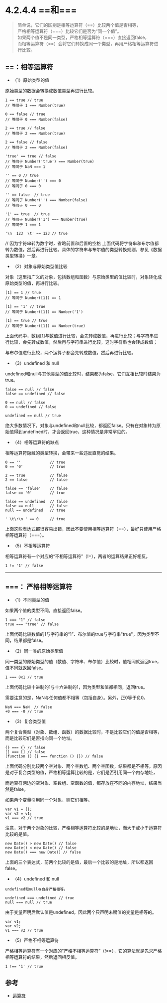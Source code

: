 # 4.2.4.4 ==和===

>简单说，它们的区别是相等运算符（==）比较两个值是否相等，  
严格相等运算符（===）比较它们是否为“同一个值”。  
如果两个值不是同一类型，严格相等运算符（===）直接返回false，  
而相等运算符（==）会将它们转换成同一个类型，再用严格相等运算符进行比较。

## ==：相等运算符

- （1）原始类型的值

原始类型的数据会转换成数值类型再进行比较。

```
1 == true // true
// 等同于 1 === Number(true)

0 == false // true
// 等同于 0 === Number(false)

2 == true // false
// 等同于 2 === Number(true)

2 == false // false
// 等同于 2 === Number(false)

'true' == true // false
// 等同于 Number('true') === Number(true)
// 等同于 NaN === 1

'' == 0 // true
// 等同于 Number('') === 0
// 等同于 0 === 0

'' == false  // true
// 等同于 Number('') === Number(false)
// 等同于 0 === 0

'1' == true  // true
// 等同于 Number('1') === Number(true)
// 等同于 1 === 1

'\n  123  \t' == 123 // true

```
// 因为字符串转为数字时，省略前置和后置的空格
上面代码将字符串和布尔值都转为数值，然后再进行比较。具体的字符串与布尔值的类型转换规则，参见《数据类型转换》一章。

- （2）对象与原始类型值比较

对象（这里指广义的对象，包括数组和函数）与原始类型的值比较时，对象转化成原始类型的值，再进行比较。

```
[1] == 1 // true
// 等同于 Number([1]) == 1

[1] == '1' // true
// 等同于 Number([1]) == Number('1')

[1] == true // true
// 等同于 Number([1]) == Number(true)

```

上面代码中，数组[1]与数值进行比较，会先转成数值，再进行比较；与字符串进行比较，会先转成数值，然后再与字符串进行比较，这时字符串也会转成数值；

与布尔值进行比较，两个运算子都会先转成数值，然后再进行比较。

- （3）undefined 和 null

undefined和null与其他类型的值比较时，结果都为false，它们互相比较时结果为true。

```
false == null // false
false == undefined // false

0 == null // false
0 == undefined // false

undefined == null // true
```

绝大多数情况下，对象与undefined和null比较，都返回false。只有在对象转为原始值得到undefined时，才会返回true，这种情况是非常罕见的。

- （4）相等运算符的缺点

相等运算符隐藏的类型转换，会带来一些违反直觉的结果。

```
0 == ''             // true
0 == '0'            // true

2 == true           // false
2 == false          // false

false == 'false'    // false
false == '0'        // true

false == undefined  // false
false == null       // false
null == undefined   // true

' \t\r\n ' == 0     // true
```

上面这些表达式都很容易出错，因此不要使用相等运算符（==），最好只使用严格相等运算符（===）。

- （5）不相等运算符

相等运算符有一个对应的“不相等运算符”（!=），两者的运算结果正好相反。

```
1 != '1' // false
```

----------------------------------


## ===： 严格相等运算符

- （1）不同类型的值

如果两个值的类型不同，直接返回false。

```
1 === "1" // false
true === "true" // false

```
上面代码比较数值的1与字符串的“1”、布尔值的true与字符串"true"，因为类型不同，结果都是false。

- （2）同一类的原始类型值

同一类型的原始类型的值（数值、字符串、布尔值）比较时，值相同就返回true，值不同就返回false。

```
1 === 0x1 // true
```

上面代码比较十进制的1与十六进制的1，因为类型和值都相同，返回true。

需要注意的是，NaN与任何值都不相等（包括自身）。另外，正0等于负0。

```
NaN === NaN  // false
+0 === -0 // true
```

- （3）复合类型值

两个复合类型（对象、数组、函数）的数据比较时，不是比较它们的值是否相等，而是比较它们是否指向同一个地址。

```
{} === {} // false
[] === [] // false
(function () {} === function () {}) // false
```

上面代码分别比较两个空对象、两个空数组、两个空函数，结果都是不相等。原因是对于复合类型的值，严格相等运算比较的是，它们是否引用同一个内存地址，

而运算符两边的空对象、空数组、空函数的值，都存放在不同的内存地址，结果当然是false。

如果两个变量引用同一个对象，则它们相等。

```
var v1 = {};
var v2 = v1;
v1 === v2 // true
```

注意，对于两个对象的比较，严格相等运算符比较的是地址，而大于或小于运算符比较的是值。

```
new Date() > new Date() // false
new Date() < new Date() // false
new Date() === new Date() // false
```

上面的三个表达式，前两个比较的是值，最后一个比较的是地址，所以都返回false。

- （4）undefined 和 null

```
undefined和null与自身严格相等。

undefined === undefined // true
null === null // true
```

由于变量声明后默认值是undefined，因此两个只声明未赋值的变量是相等的。

```
var v1;
var v2;
v1 === v2 // true
```

- （5）严格不相等运算符

严格相等运算符有一个对应的“严格不相等运算符”（!==），它的算法就是先求严格相等运算符的结果，然后返回相反值。

```
1 !== '1' // true
```


## 参考
- [运算符](https://javascript.ruanyifeng.com/grammar/operator.html#toc6)
